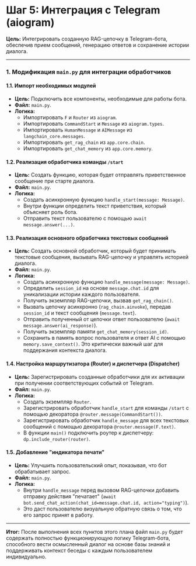 # Шаг 5: Интеграция с Telegram (aiogram)

**Цель:** Интегрировать созданную RAG-цепочку в Telegram-бота, обеспечив прием сообщений, генерацию ответов и сохранение истории диалога.

---

### 1. Модификация `main.py` для интеграции обработчиков

#### **1.1. Импорт необходимых модулей**
*   **Цель:** Подключить все компоненты, необходимые для работы бота.
*   **Файл:** `main.py`.
*   **Логика:**
    *   Импортировать `F` и `Router` из `aiogram`.
    *   Импортировать `CommandStart` и `Message` из `aiogram.types`.
    *   Импортировать `HumanMessage` и `AIMessage` из `langchain_core.messages`.
    *   Импортировать `get_rag_chain` из `app.core.chain`.
    *   Импортировать `get_chat_memory` из `app.core.memory`.

#### **1.2. Реализация обработчика команды `/start`**
*   **Цель:** Создать функцию, которая будет отправлять приветственное сообщение при старте диалога.
*   **Файл:** `main.py`.
*   **Логика:**
    *   Создать асинхронную функцию `handle_start(message: Message)`.
    *   Внутри функции определить текст приветствия, который объясняет роль бота.
    *   Отправить текст пользователю с помощью `await message.answer(...)`.

#### **1.3. Реализация основного обработчика текстовых сообщений**
*   **Цель:** Создать основной обработчик, который будет принимать текстовые сообщения, вызывать RAG-цепочку и управлять историей диалога.
*   **Файл:** `main.py`.
*   **Логика:**
    *   Создать асинхронную функцию `handle_message(message: Message)`.
    *   Определить `session_id` на основе `message.chat.id` для уникализации истории каждого пользователя.
    *   Получить экземпляр RAG-цепочки, вызвав `get_rag_chain()`.
    *   Вызвать цепочку асинхронно (`rag_chain.ainvoke`), передав `session_id` и текст сообщения (`message.text`).
    *   Отправить полученный от цепочки ответ пользователю (`await message.answer(ai_response)`).
    *   Получить экземпляр памяти `get_chat_memory(session_id)`.
    *   Сохранить в память вопрос пользователя и ответ AI с помощью `memory.save_context()`. Это критически важный шаг для поддержания контекста диалога.

#### **1.4. Настройка маршрутизатора (Router) и диспетчера (Dispatcher)**
*   **Цель:** Зарегистрировать созданные обработчики для их активации при получении соответствующих событий от Telegram.
*   **Файл:** `main.py`.
*   **Логика:**
    *   Создать экземпляр `Router`.
    *   Зарегистрировать обработчик `handle_start` для команды `/start` с помощью декоратора `@router.message(CommandStart())`.
    *   Зарегистрировать обработчик `handle_message` для всех текстовых сообщений с помощью декоратора `@router.message(F.text)`.
    *   В функции `main()` подключить роутер к диспетчеру: `dp.include_router(router)`.

#### **1.5. Добавление "индикатора печати"**
*   **Цель:** Улучшить пользовательский опыт, показывая, что бот обрабатывает запрос.
*   **Файл:** `main.py`.
*   **Логика:**
    *   Внутри `handle_message` перед вызовом RAG-цепочки добавить отправку действия "печатает" (`await bot.send_chat_action(chat_id=message.chat.id, action="typing")`).
    *   Это даст пользователю визуальную обратную связь о том, что его запрос принят в работу.

---

**Итог:** После выполнения всех пунктов этого плана файл `main.py` будет содержать полностью функционирующую логику Telegram-бота, способного вести осмысленный диалог на основе базы знаний и поддерживать контекст беседы с каждым пользователем индивидуально.